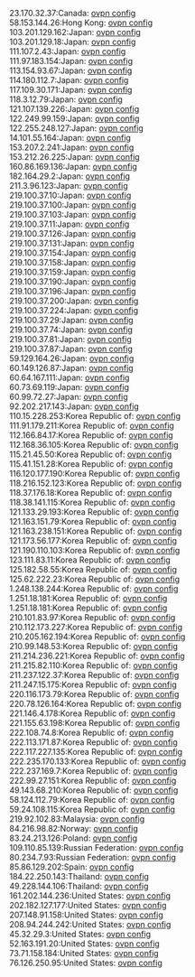 23.170.32.37:Canada: [ovpn config](vpn/23_170_32_37.ovpn)  
58.153.144.26:Hong Kong: [ovpn config](vpn/58_153_144_26.ovpn)  
103.201.129.162:Japan: [ovpn config](vpn/103_201_129_162.ovpn)  
103.201.129.18:Japan: [ovpn config](vpn/103_201_129_18.ovpn)  
111.107.2.43:Japan: [ovpn config](vpn/111_107_2_43.ovpn)  
111.97.183.154:Japan: [ovpn config](vpn/111_97_183_154.ovpn)  
113.154.93.67:Japan: [ovpn config](vpn/113_154_93_67.ovpn)  
114.180.112.7:Japan: [ovpn config](vpn/114_180_112_7.ovpn)  
117.109.30.171:Japan: [ovpn config](vpn/117_109_30_171.ovpn)  
118.3.12.79:Japan: [ovpn config](vpn/118_3_12_79.ovpn)  
121.107.139.226:Japan: [ovpn config](vpn/121_107_139_226.ovpn)  
122.249.99.159:Japan: [ovpn config](vpn/122_249_99_159.ovpn)  
122.255.248.127:Japan: [ovpn config](vpn/122_255_248_127.ovpn)  
14.101.55.164:Japan: [ovpn config](vpn/14_101_55_164.ovpn)  
153.207.2.241:Japan: [ovpn config](vpn/153_207_2_241.ovpn)  
153.212.26.225:Japan: [ovpn config](vpn/153_212_26_225.ovpn)  
160.86.169.136:Japan: [ovpn config](vpn/160_86_169_136.ovpn)  
182.164.29.2:Japan: [ovpn config](vpn/182_164_29_2.ovpn)  
211.3.96.123:Japan: [ovpn config](vpn/211_3_96_123.ovpn)  
219.100.37.10:Japan: [ovpn config](vpn/219_100_37_10.ovpn)  
219.100.37.100:Japan: [ovpn config](vpn/219_100_37_100.ovpn)  
219.100.37.103:Japan: [ovpn config](vpn/219_100_37_103.ovpn)  
219.100.37.11:Japan: [ovpn config](vpn/219_100_37_11.ovpn)  
219.100.37.126:Japan: [ovpn config](vpn/219_100_37_126.ovpn)  
219.100.37.131:Japan: [ovpn config](vpn/219_100_37_131.ovpn)  
219.100.37.154:Japan: [ovpn config](vpn/219_100_37_154.ovpn)  
219.100.37.158:Japan: [ovpn config](vpn/219_100_37_158.ovpn)  
219.100.37.159:Japan: [ovpn config](vpn/219_100_37_159.ovpn)  
219.100.37.190:Japan: [ovpn config](vpn/219_100_37_190.ovpn)  
219.100.37.196:Japan: [ovpn config](vpn/219_100_37_196.ovpn)  
219.100.37.200:Japan: [ovpn config](vpn/219_100_37_200.ovpn)  
219.100.37.224:Japan: [ovpn config](vpn/219_100_37_224.ovpn)  
219.100.37.29:Japan: [ovpn config](vpn/219_100_37_29.ovpn)  
219.100.37.74:Japan: [ovpn config](vpn/219_100_37_74.ovpn)  
219.100.37.81:Japan: [ovpn config](vpn/219_100_37_81.ovpn)  
219.100.37.87:Japan: [ovpn config](vpn/219_100_37_87.ovpn)  
59.129.164.26:Japan: [ovpn config](vpn/59_129_164_26.ovpn)  
60.149.126.87:Japan: [ovpn config](vpn/60_149_126_87.ovpn)  
60.64.167.111:Japan: [ovpn config](vpn/60_64_167_111.ovpn)  
60.73.69.119:Japan: [ovpn config](vpn/60_73_69_119.ovpn)  
60.99.72.27:Japan: [ovpn config](vpn/60_99_72_27.ovpn)  
92.202.217.143:Japan: [ovpn config](vpn/92_202_217_143.ovpn)  
110.15.228.253:Korea Republic of: [ovpn config](vpn/110_15_228_253.ovpn)  
111.91.179.211:Korea Republic of: [ovpn config](vpn/111_91_179_211.ovpn)  
112.166.84.17:Korea Republic of: [ovpn config](vpn/112_166_84_17.ovpn)  
112.168.36.105:Korea Republic of: [ovpn config](vpn/112_168_36_105.ovpn)  
115.21.45.50:Korea Republic of: [ovpn config](vpn/115_21_45_50.ovpn)  
115.41.151.28:Korea Republic of: [ovpn config](vpn/115_41_151_28.ovpn)  
116.120.177.190:Korea Republic of: [ovpn config](vpn/116_120_177_190.ovpn)  
118.216.152.123:Korea Republic of: [ovpn config](vpn/118_216_152_123.ovpn)  
118.37.176.18:Korea Republic of: [ovpn config](vpn/118_37_176_18.ovpn)  
118.38.141.115:Korea Republic of: [ovpn config](vpn/118_38_141_115.ovpn)  
121.133.29.193:Korea Republic of: [ovpn config](vpn/121_133_29_193.ovpn)  
121.163.151.79:Korea Republic of: [ovpn config](vpn/121_163_151_79.ovpn)  
121.163.238.151:Korea Republic of: [ovpn config](vpn/121_163_238_151.ovpn)  
121.173.56.177:Korea Republic of: [ovpn config](vpn/121_173_56_177.ovpn)  
121.190.110.103:Korea Republic of: [ovpn config](vpn/121_190_110_103.ovpn)  
123.111.83.11:Korea Republic of: [ovpn config](vpn/123_111_83_11.ovpn)  
125.182.58.55:Korea Republic of: [ovpn config](vpn/125_182_58_55.ovpn)  
125.62.222.23:Korea Republic of: [ovpn config](vpn/125_62_222_23.ovpn)  
1.248.138.244:Korea Republic of: [ovpn config](vpn/1_248_138_244.ovpn)  
1.251.18.181:Korea Republic of: [ovpn config](vpn/1_251_18_181.ovpn)  
1.251.18.181:Korea Republic of: [ovpn config](vpn/1_251_18_181.ovpn)  
210.101.83.97:Korea Republic of: [ovpn config](vpn/210_101_83_97.ovpn)  
210.112.173.227:Korea Republic of: [ovpn config](vpn/210_112_173_227.ovpn)  
210.205.162.194:Korea Republic of: [ovpn config](vpn/210_205_162_194.ovpn)  
210.99.148.53:Korea Republic of: [ovpn config](vpn/210_99_148_53.ovpn)  
211.214.236.221:Korea Republic of: [ovpn config](vpn/211_214_236_221.ovpn)  
211.215.82.110:Korea Republic of: [ovpn config](vpn/211_215_82_110.ovpn)  
211.237.122.37:Korea Republic of: [ovpn config](vpn/211_237_122_37.ovpn)  
211.247.15.175:Korea Republic of: [ovpn config](vpn/211_247_15_175.ovpn)  
220.116.173.79:Korea Republic of: [ovpn config](vpn/220_116_173_79.ovpn)  
220.78.126.164:Korea Republic of: [ovpn config](vpn/220_78_126_164.ovpn)  
221.146.4.178:Korea Republic of: [ovpn config](vpn/221_146_4_178.ovpn)  
221.155.63.198:Korea Republic of: [ovpn config](vpn/221_155_63_198.ovpn)  
222.108.74.8:Korea Republic of: [ovpn config](vpn/222_108_74_8.ovpn)  
222.113.171.87:Korea Republic of: [ovpn config](vpn/222_113_171_87.ovpn)  
222.117.227.135:Korea Republic of: [ovpn config](vpn/222_117_227_135.ovpn)  
222.235.170.133:Korea Republic of: [ovpn config](vpn/222_235_170_133.ovpn)  
222.237.169.7:Korea Republic of: [ovpn config](vpn/222_237_169_7.ovpn)  
222.99.27.151:Korea Republic of: [ovpn config](vpn/222_99_27_151.ovpn)  
49.143.68.210:Korea Republic of: [ovpn config](vpn/49_143_68_210.ovpn)  
58.124.112.79:Korea Republic of: [ovpn config](vpn/58_124_112_79.ovpn)  
59.24.108.115:Korea Republic of: [ovpn config](vpn/59_24_108_115.ovpn)  
219.92.102.83:Malaysia: [ovpn config](vpn/219_92_102_83.ovpn)  
84.216.98.82:Norway: [ovpn config](vpn/84_216_98_82.ovpn)  
83.24.213.126:Poland: [ovpn config](vpn/83_24_213_126.ovpn)  
109.110.85.139:Russian Federation: [ovpn config](vpn/109_110_85_139.ovpn)  
80.234.7.93:Russian Federation: [ovpn config](vpn/80_234_7_93.ovpn)  
85.86.129.202:Spain: [ovpn config](vpn/85_86_129_202.ovpn)  
184.22.250.143:Thailand: [ovpn config](vpn/184_22_250_143.ovpn)  
49.228.144.106:Thailand: [ovpn config](vpn/49_228_144_106.ovpn)  
161.202.144.236:United States: [ovpn config](vpn/161_202_144_236.ovpn)  
202.182.127.177:United States: [ovpn config](vpn/202_182_127_177.ovpn)  
207.148.91.158:United States: [ovpn config](vpn/207_148_91_158.ovpn)  
208.94.244.242:United States: [ovpn config](vpn/208_94_244_242.ovpn)  
45.32.29.3:United States: [ovpn config](vpn/45_32_29_3.ovpn)  
52.163.191.20:United States: [ovpn config](vpn/52_163_191_20.ovpn)  
73.71.158.184:United States: [ovpn config](vpn/73_71_158_184.ovpn)  
76.126.250.95:United States: [ovpn config](vpn/76_126_250_95.ovpn)  
